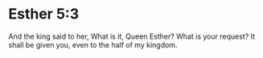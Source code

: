 # Esther 5:3

And the king said to her, What is it, Queen Esther? What is your request? It shall be given you, even to the half of my kingdom.
